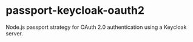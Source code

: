 # passport-keycloak-oauth2
Node.js passport strategy for OAuth 2.0 authentication using a Keycloak server.
